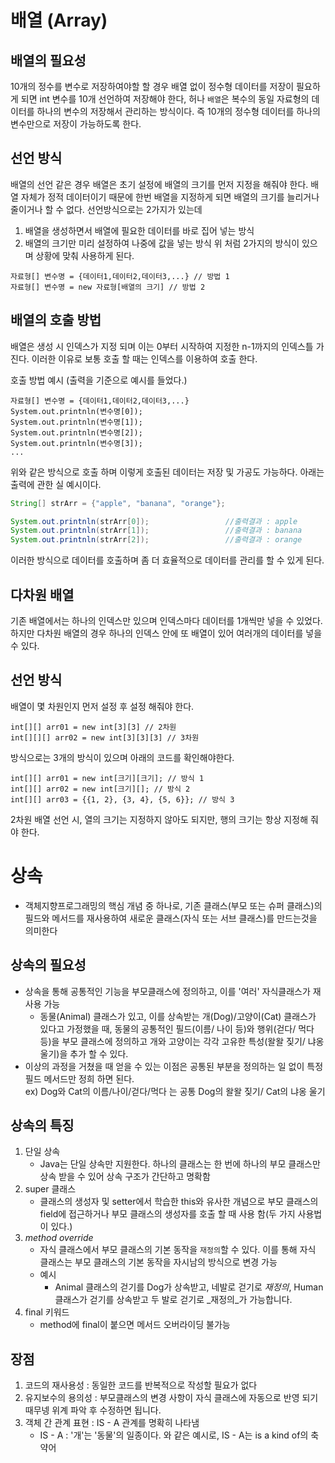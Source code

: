 # 배열 (Array)

## 배열의 필요성
10개의 정수를 변수로 저장하여야할 할 경우 배열 없이 정수형 데이터를 저장이 필요하게
되면 int 변수를 10개 선언하여 저장해야 한다, 허나 `배열`은 복수의 동일 자료형의 
데이터를 하나의 변수의 저장해서 관리하는 방식이다.
즉 10개의 정수형 데이터를 하나의 변수만으로 저장이 가능하도록 한다.

## 선언 방식
배열의 선언 같은 경우 배열은 초기 설정에 배열의 크기를 먼저 지정을 해줘야 한다.
배열 자체가 정적 데이터이기 때문에 한번 배열을 지정하게 되면 배열의 크기를 늘리거나 줄이거나 할 수 없다.
선언방식으로는 2가지가 있는데
1. 배열을 생성하면서 배열에 필요한 데이터를 바로 집어 넣는 방식
2. 배열의 크기만 미리 설정하여 나중에 값을 넣는 방식
위 처럼 2가지의 방식이 있으며 상황에 맞춰 사용하게 된다.

```
자료형[] 변수명 = {데이터1,데이터2,데이터3,...} // 방법 1
자료형[] 변수명 = new 자료형[배열의 크기] // 방법 2
```
## 배열의 호출 방법
배열은 생성 시 인덱스가 지정 되며 이는 0부터 시작하여 지정한 n-1까지의 인덱스틀 가진다.
이러한 이유로 보통 호출 할 때는 인덱스를 이용하여 호출 한다.

호출 방법 예시 (출력을 기준으로 예시를 들었다.)
```
자료형[] 변수명 = {데이터1,데이터2,데이터3,...}
System.out.printnln(변수명[0]);
System.out.printnln(변수명[1]);
System.out.printnln(변수명[2]);
System.out.printnln(변수명[3]);
...
```
위와 같은 방식으로 호출 하며 이렇게 호출된 데이터는 저장 및 가공도 가능하다.
아래는 출력에 관한 실 예시이다.
```java
String[] strArr = {"apple", "banana", "orange"};

System.out.printnln(strArr[0]);					//출력결과 : apple
System.out.printnln(strArr[1]);					//출력결과 : banana
System.out.printnln(strArr[2]);					//출력결과 : orange
```
이러한 방식으로 데이터를 호출하며 좀 더 효율적으로 데이터를 관리를 할 수 있게 된다.

## 다차원 배열
기존 배열에서는 하나의 인덱스만 있으며 인덱스마다 데이터를 1개씩만 넣을 수 있었다.
하지만 다차원 배열의 경우 하나의 인덱스 안에 또 배열이 있어 여러개의 데이터를 넣을 수 있다.

## 선언 방식
배열이 몇 차원인지 먼저 설정 후 설정 해줘야 한다.
```
int[][] arr01 = new int[3][3] // 2차원
int[][][] arr02 = new int[3][3][3] // 3차원
```
방식으로는 3개의 방식이 있으며 아래의 코드를 확인해야한다.
```
int[][] arr01 = new int[크기][크기]; // 방식 1
int[][] arr02 = new int[크기][]; // 방식 2
int[][] arr03 = {{1, 2}, {3, 4}, {5, 6}}; // 방식 3
```
2차원 배열 선언 시, 열의 크기는 지정하지 않아도 되지만, 행의 크기는 항상 지정해 줘야 한다.

# 상속
- 객체지향프로그래밍의 핵심 개념 중 하나로, 기존 클래스(부모 또는 슈퍼 클래스)의 필드와 메서드를 재사용하여
새로운 클래스(자식 또는 서브 클래스)를 만드는것을 의미한다

## 상속의 필요성
- 상속을 통해 공통적인 기능을 부모클래스에 정의하고, 이를 '여러' 자식클래스가 재사용 가능
  - 동물(Animal) 클래스가 있고, 이를 상속받는 개(Dog)/고양이(Cat) 클래스가 있다고 가정했을 때, 동물의 공통적인
  필드(이름/ 나이 등)와 행위(걷다/ 먹다 등)을 부모 클래스에 정의하고 개와 고양이는 각각
  고유한 특성(왈왈 짖기/ 냐옹 울기)을 추가 할 수 있다.
- 이상의 과정을 거쳤을 때 얻을 수 있는 이점은 공통된 부분을 정의하는 일 없이 특정 필드 메서드만
정희 하면 된다.  
ex) Dog와 Cat의 이름/나이/걷다/먹다 는 공통 Dog의 왈왈 짖기/ Cat의 냐옹 울기

## 상속의 특징
1. 단일 상속
   - Java는 단일 상속만 지원한다. 하나의 클래스는 한 번에 하나의 부모 클래스만 상속 받을 수 있어 상속
   구조가 간단하고 명확함
2. super 클래스
   - 클래스의 생성자 및 setter에서 학습한 this와 유사한 개념으로
    부모 클래스의 field에 접근하거나 부모 클래스의 생성자를 호출 할 때 사용 함(두 가지 사용법이 있다.)
3. _method override_
   - 자식 클래스에서 부모 클래스의 기본 동작을 `재정의`할 수 있다. 이를 통해 자식 클래스는 부모 클래스의
   기본 동작을 자시남의 방식으로 변경 가능
   - 예시
     - Animal 클래스의 걷기를 Dog가 상속받고, 네발로 걷기로 _재정의_, Human클래스가 걷기를 상속받고
     두 발로 걷기로 _재정의_가 가능합니다.
4. final 키워드
   - method에 final이 붙으면 메서드 오버라이딩 불가능

## 장점
1. 코드의 재사용성 : 동일한 코드를 반복적으로 작성할 필요가 없다
2. 유지보수의 용의성 : 부모클래스의 변경 사항이 자식 클래스에 자동으로 반영 되기 때무넹 위계 파악 후 수정하면 됩니다.
3. 객체 간 관계 표현 : IS - A 관계를 명확히 나타냄
    - IS - A : '개'는 '동물'의 일종이다. 와 같은 예시로, IS - A는 is a kind of의 축약어










